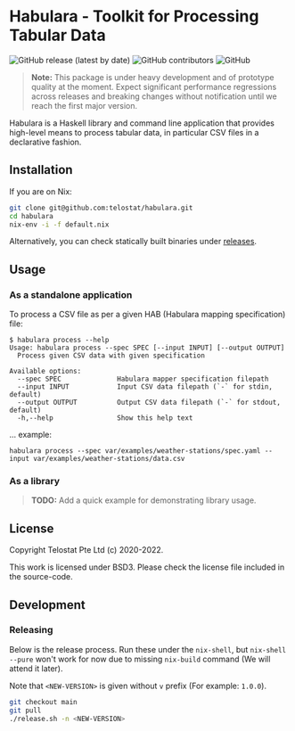 # Habulara - Toolkit for Processing Tabular Data

![GitHub release (latest by date)](https://img.shields.io/github/v/release/telostat/habulara)
![GitHub contributors](https://img.shields.io/github/contributors/telostat/habulara)
![GitHub](https://img.shields.io/github/license/telostat/habulara)

> **Note:** This package is under heavy development and of prototype
> quality at the moment. Expect significant performance regressions
> across releases and breaking changes without notification until we
> reach the first major version.

Habulara is a Haskell library and command line application that
provides high-level means to process tabular data, in particular CSV
files in a declarative fashion.

## Installation

If you are on Nix:

```sh
git clone git@github.com:telostat/habulara.git
cd habulara
nix-env -i -f default.nix
```

Alternatively, you can check statically built binaries under
[releases](https://github.com/telostat/habulara/releases).

## Usage

### As a standalone application

To process a CSV file as per a given HAB (Habulara mapping
specification) file:

```
$ habulara process --help
Usage: habulara process --spec SPEC [--input INPUT] [--output OUTPUT]
  Process given CSV data with given specification

Available options:
  --spec SPEC              Habulara mapper specification filepath
  --input INPUT            Input CSV data filepath (`-` for stdin, default)
  --output OUTPUT          Output CSV data filepath (`-` for stdout, default)
  -h,--help                Show this help text
```

... example:

```
habulara process --spec var/examples/weather-stations/spec.yaml --input var/examples/weather-stations/data.csv
```

### As a library

> **TODO:** Add a quick example for demonstrating library usage.

## License

Copyright Telostat Pte Ltd (c) 2020-2022.

This work is licensed under BSD3. Please check the license file
included in the source-code.

## Development

### Releasing

Below is the release process. Run these under the `nix-shell`, but `nix-shell
--pure` won't work for now due to missing `nix-build` command (We will attend it
later).

Note that `<NEW-VERSION>` is given without `v` prefix (For example: `1.0.0`).

```sh
git checkout main
git pull
./release.sh -n <NEW-VERSION>
```
